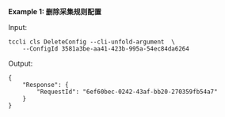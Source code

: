 **Example 1: 删除采集规则配置**



Input: 

```
tccli cls DeleteConfig --cli-unfold-argument  \
    --ConfigId 3581a3be-aa41-423b-995a-54ec84da6264
```

Output: 
```
{
    "Response": {
        "RequestId": "6ef60bec-0242-43af-bb20-270359fb54a7"
    }
}
```

